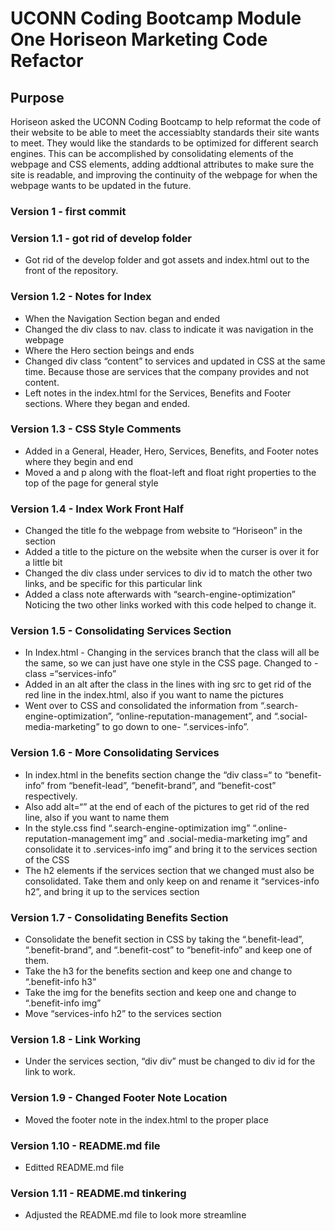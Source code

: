 # UCONN Coding Bootcamp Module One Horiseon Marketing Code Refactor

## Purpose 

Horiseon asked the UCONN Coding Bootcamp to help reformat the code of their website to be able to meet the accessiablty standards their site wants to meet. They would like the standards to be optimized for different search engines. This can be accomplished by consolidating elements of the webpage and CSS elements, adding addtional attributes to make sure the site is readable, and improving the continuity of the webpage for when the webpage wants to be updated in the future. 

### Version 1 - first commit

### Version 1.1 - got rid of develop folder
* Got rid of the develop folder and got assets and index.html out to the front of the repository. 

### Version 1.2 - Notes for Index 
* When the Navigation Section began and ended
* Changed the div class to nav. class to indicate it was navigation in the webpage
* Where the Hero section beings and ends
* Changed div class “content” to services and updated in CSS at the same time. Because those are services that the company provides and not content. 
* Left notes in the index.html for the Services, Benefits and Footer sections. Where they began and ended.

### Version 1.3 - CSS Style Comments
* Added in a General, Header, Hero, Services, Benefits, and Footer notes where they begin and end
* Moved a and p along with the float-left and float right properties to the top of the page for general style

### Version 1.4 - Index Work Front Half
* Changed the title fo the webpage from website to “Horiseon” in the <head> section
* Added a title to the picture on the website when the curser is over it for a little bit 
* Changed the div class under services to div id to match the other two links, and be specific for this particular link
* Added a class note afterwards with “search-engine-optimization” Noticing the two other links worked with this code helped to change it. 

### Version 1.5 - Consolidating Services Section
* In Index.html - Changing in the services branch that the class will all be the same, so we can just have one style in the CSS page. Changed to - class =“services-info”
* Added in an alt after the class in the lines with ing src to get rid of the red line in the index.html, also if you want to name the pictures
* Went over to CSS and consolidated the information from “.search-engine-optimization”, “online-reputation-management”, and “.social-media-marketing” to go down to one- “.services-info”. 

### Version 1.6 - More Consolidating Services
* In index.html in the benefits section change the “div class=“ to “benefit-info” from “benefit-lead”, “benefit-brand”, and “benefit-cost” respectively.
* Also add alt=“” at the end of each of the pictures to get rid of the red line, also if you want to name them 
* In the style.css find “.search-engine-optimization img” “.online-reputation-management img” and .social-media-marketing img” and consolidate it to .services-info img” and bring it to the services section of the CSS
* The h2 elements if the services section that we changed must also be consolidated. Take them and only keep on and rename it “services-info h2”, and bring it up to the services section

### Version 1.7 - Consolidating Benefits Section
* Consolidate the benefit section in CSS by taking the “.benefit-lead”, “.benefit-brand”, and “.benefit-cost” to “benefit-info” and keep one of them.
* Take the h3 for the benefits section and keep one and change to “.benefit-info h3”
* Take the img for the benefits section and keep one and change to “.benefit-info img”
* Move “services-info h2” to the services section

### Version 1.8 - Link Working
* Under the services section, “div div” must be changed to div id for the link to work.

### Version 1.9 - Changed Footer Note Location
* Moved the footer note in the index.html to the proper place

### Version 1.10 - README.md file
* Editted README.md file

### Version 1.11 - README.md tinkering
* Adjusted the README.md file to look more streamline
